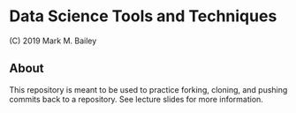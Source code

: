 # Data Science Tools and Techniques

(C) 2019 Mark M. Bailey

## About
This repository is meant to be used to practice forking, cloning, and pushing commits back to a repository.  See lecture slides for more information.

